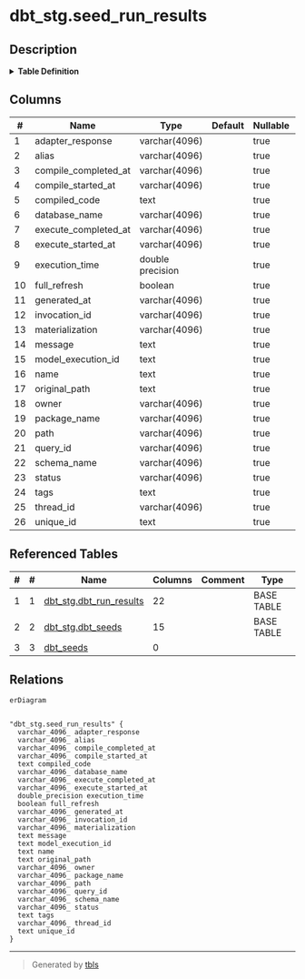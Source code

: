 # dbt_stg.seed_run_results

## Description

<details>
<summary><strong>Table Definition</strong></summary>

```sql
CREATE VIEW seed_run_results AS (
 WITH dbt_run_results AS (
         SELECT dbt_run_results.model_execution_id,
            dbt_run_results.unique_id,
            dbt_run_results.invocation_id,
            dbt_run_results.generated_at,
            dbt_run_results.created_at,
            dbt_run_results.name,
            dbt_run_results.message,
            dbt_run_results.status,
            dbt_run_results.resource_type,
            dbt_run_results.execution_time,
            dbt_run_results.execute_started_at,
            dbt_run_results.execute_completed_at,
            dbt_run_results.compile_started_at,
            dbt_run_results.compile_completed_at,
            dbt_run_results.rows_affected,
            dbt_run_results.full_refresh,
            dbt_run_results.compiled_code,
            dbt_run_results.failures,
            dbt_run_results.query_id,
            dbt_run_results.thread_id,
            dbt_run_results.materialization,
            dbt_run_results.adapter_response
           FROM dbt_stg.dbt_run_results
        ), dbt_seeds AS (
         SELECT dbt_seeds.unique_id,
            dbt_seeds.alias,
            dbt_seeds.checksum,
            dbt_seeds.tags,
            dbt_seeds.meta,
            dbt_seeds.owner,
            dbt_seeds.database_name,
            dbt_seeds.schema_name,
            dbt_seeds.description,
            dbt_seeds.name,
            dbt_seeds.package_name,
            dbt_seeds.original_path,
            dbt_seeds.path,
            dbt_seeds.generated_at,
            dbt_seeds.metadata_hash
           FROM dbt_stg.dbt_seeds
        )
 SELECT run_results.model_execution_id,
    run_results.unique_id,
    run_results.invocation_id,
    run_results.query_id,
    run_results.name,
    run_results.generated_at,
    run_results.status,
    run_results.full_refresh,
    run_results.message,
    run_results.execution_time,
    run_results.execute_started_at,
    run_results.execute_completed_at,
    run_results.compile_started_at,
    run_results.compile_completed_at,
    run_results.compiled_code,
    run_results.adapter_response,
    run_results.thread_id,
    seeds.database_name,
    seeds.schema_name,
    run_results.materialization,
    seeds.tags,
    seeds.package_name,
    seeds.path,
    seeds.original_path,
    seeds.owner,
    seeds.alias
   FROM (dbt_run_results run_results
     JOIN dbt_seeds seeds ON ((run_results.unique_id = (seeds.unique_id)::text)))
)
```

</details>

## Columns

| #  | Name                 | Type             | Default | Nullable | Children | Parents | Comment |
| -- | -------------------- | ---------------- | ------- | -------- | -------- | ------- | ------- |
| 1  | adapter_response     | varchar(4096)    |         | true     |          |         |         |
| 2  | alias                | varchar(4096)    |         | true     |          |         |         |
| 3  | compile_completed_at | varchar(4096)    |         | true     |          |         |         |
| 4  | compile_started_at   | varchar(4096)    |         | true     |          |         |         |
| 5  | compiled_code        | text             |         | true     |          |         |         |
| 6  | database_name        | varchar(4096)    |         | true     |          |         |         |
| 7  | execute_completed_at | varchar(4096)    |         | true     |          |         |         |
| 8  | execute_started_at   | varchar(4096)    |         | true     |          |         |         |
| 9  | execution_time       | double precision |         | true     |          |         |         |
| 10 | full_refresh         | boolean          |         | true     |          |         |         |
| 11 | generated_at         | varchar(4096)    |         | true     |          |         |         |
| 12 | invocation_id        | varchar(4096)    |         | true     |          |         |         |
| 13 | materialization      | varchar(4096)    |         | true     |          |         |         |
| 14 | message              | text             |         | true     |          |         |         |
| 15 | model_execution_id   | text             |         | true     |          |         |         |
| 16 | name                 | text             |         | true     |          |         |         |
| 17 | original_path        | text             |         | true     |          |         |         |
| 18 | owner                | varchar(4096)    |         | true     |          |         |         |
| 19 | package_name         | varchar(4096)    |         | true     |          |         |         |
| 20 | path                 | varchar(4096)    |         | true     |          |         |         |
| 21 | query_id             | varchar(4096)    |         | true     |          |         |         |
| 22 | schema_name          | varchar(4096)    |         | true     |          |         |         |
| 23 | status               | varchar(4096)    |         | true     |          |         |         |
| 24 | tags                 | text             |         | true     |          |         |         |
| 25 | thread_id            | varchar(4096)    |         | true     |          |         |         |
| 26 | unique_id            | text             |         | true     |          |         |         |

## Referenced Tables

| # | # | Name                                                  | Columns | Comment | Type       |
| - | - | ----------------------------------------------------- | ------- | ------- | ---------- |
| 1 | 1 | [dbt_stg.dbt_run_results](dbt_stg.dbt_run_results.md) | 22      |         | BASE TABLE |
| 2 | 2 | [dbt_stg.dbt_seeds](dbt_stg.dbt_seeds.md)             | 15      |         | BASE TABLE |
| 3 | 3 | [dbt_seeds](dbt_seeds.md)                             | 0       |         |            |

## Relations

```mermaid
erDiagram


"dbt_stg.seed_run_results" {
  varchar_4096_ adapter_response
  varchar_4096_ alias
  varchar_4096_ compile_completed_at
  varchar_4096_ compile_started_at
  text compiled_code
  varchar_4096_ database_name
  varchar_4096_ execute_completed_at
  varchar_4096_ execute_started_at
  double_precision execution_time
  boolean full_refresh
  varchar_4096_ generated_at
  varchar_4096_ invocation_id
  varchar_4096_ materialization
  text message
  text model_execution_id
  text name
  text original_path
  varchar_4096_ owner
  varchar_4096_ package_name
  varchar_4096_ path
  varchar_4096_ query_id
  varchar_4096_ schema_name
  varchar_4096_ status
  text tags
  varchar_4096_ thread_id
  text unique_id
}
```

---

> Generated by [tbls](https://github.com/k1LoW/tbls)
